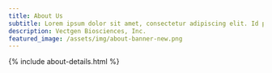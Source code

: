 ```yaml
---
title: About Us
subtitle: Lorem ipsum dolor sit amet, consectetur adipiscing elit. Id proin curabitur sed id. Vestibulum in felis natoque mi turpis.
description: Vectgen Biosciences, Inc.
featured_image: /assets/img/about-banner-new.png
---
```

{% include about-details.html %}


<!-- featured_image: /assets/img/sections/broofoac.jpg
```components/teams/team-carousel-1.html ```
{% include components/teams/team-carousel-1.html %}

---
```components/teams/team-carousel-2.html ```
{% include components/teams/team-carousel-2.html %}

---
```components/teams/team-carousel-3.html ```
{% include components/teams/team-carousel-3.html %}

---
```components/teams/team-carousel-4.html ```
{% include components/teams/team-carousel-4.html %}

---
```components/teams/team-carousel-5.html ```
{% include components/teams/team-carousel-5.html %}
-->
